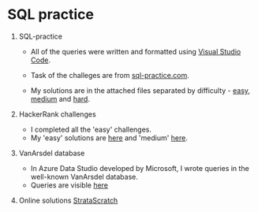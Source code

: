 
# SQL practice

1. SQL-practice
    - All of the queries were written and formatted
        using [Visual Studio Code](https://code.visualstudio.com).
    - Task of the challeges are from [sql-practice.com](https://sql-practice.com).

    - My solutions are in the attached files separated by difficulty - [easy](/Sql-practice/easyChallenges.sql), [medium](/Sql-practice/mediumChallenges.sql) and [hard](/Sql-practice/hardChallenges.sql).

2. HackerRank challenges
    - I completed all the 'easy' challenges.
    - My 'easy' solutions are [here](/HackerRank/SQL_basic_easy.sql) and 'medium' [here](/HackerRank/SQL_intermediate_medium.sql).

3. VanArsdel database
    - In Azure Data Studio developed by Microsoft, I wrote queries in the well-known VanArsdel database.
    - Queries are visible [here](/OtherPractice/)

4. Online solutions
    [StrataScratch](https://platform.stratascratch.com/user/Sl)